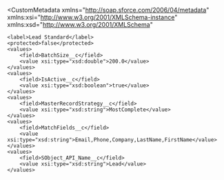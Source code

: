 <?xml version="1.0" encoding="UTF-8" ?>

<CustomMetadata
xmlns="http://soap.sforce.com/2006/04/metadata"
xmlns:xsi="http://www.w3.org/2001/XMLSchema-instance"
xmlns:xsd="http://www.w3.org/2001/XMLSchema"

>

    <label>Lead Standard</label>
    <protected>false</protected>
    <values>
        <field>BatchSize__c</field>
        <value xsi:type="xsd:double">200.0</value>
    </values>
    <values>
        <field>IsActive__c</field>
        <value xsi:type="xsd:boolean">true</value>
    </values>
    <values>
        <field>MasterRecordStrategy__c</field>
        <value xsi:type="xsd:string">MostComplete</value>
    </values>
    <values>
        <field>MatchFields__c</field>
        <value xsi:type="xsd:string">Email,Phone,Company,LastName,FirstName</value>
    </values>
    <values>
        <field>SObject_API_Name__c</field>
        <value xsi:type="xsd:string">Lead</value>
    </values>

</CustomMetadata>

